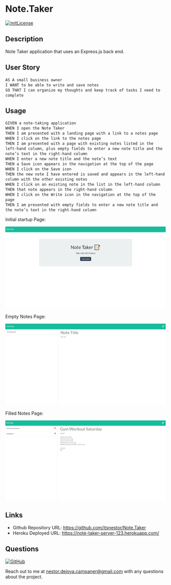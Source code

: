 # Note.Taker

[![mitLicense](https://img.shields.io/badge/license-MIT-green?style=plastic)](https://choosealicense.com/licenses/bsd-3-clause/)

## Description

  Note Taker application that uses an Express.js back end.

## User Story

```
AS A small business owner
I WANT to be able to write and save notes
SO THAT I can organize my thoughts and keep track of tasks I need to complete
```

## Usage

```
GIVEN a note-taking application
WHEN I open the Note Taker
THEN I am presented with a landing page with a link to a notes page
WHEN I click on the link to the notes page
THEN I am presented with a page with existing notes listed in the left-hand column, plus empty fields to enter a new note title and the note’s text in the right-hand column
WHEN I enter a new note title and the note’s text
THEN a Save icon appears in the navigation at the top of the page
WHEN I click on the Save icon
THEN the new note I have entered is saved and appears in the left-hand column with the other existing notes
WHEN I click on an existing note in the list in the left-hand column
THEN that note appears in the right-hand column
WHEN I click on the Write icon in the navigation at the top of the page
THEN I am presented with empty fields to enter a new note title and the note’s text in the right-hand column
```

  Initial startup Page:

  ![note taker startup](Assets/Note.Taker.Start.PNG)

  Empty Notes Page:

  ![note taker empty](Assets/Note.Taker.Empty.PNG)

  Filled Notes Page:

  ![note taker filled](Assets/Note.Taker.Filled.PNG)

## Links

  * Github Repository URL: https://github.com/itsnestor/Note.Taker
  * Heroku Deployed URL: https://note-taker-server-123.herokuapp.com/

## Questions

  [![GitHub](https://img.shields.io/badge/My%20GitHub-Click%20Me!-blueviolet?style=plastic&logo=GitHub)](https://github.com/itsnestor)

  Reach out to me at nestor.dejoya.campaner@gmail.com with any questions about the project.
